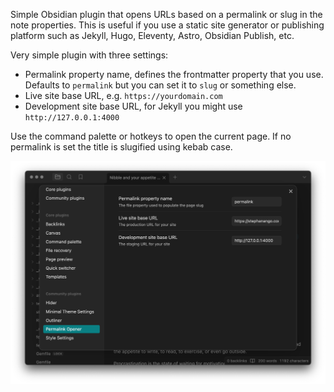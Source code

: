 Simple Obsidian plugin that opens URLs based on a permalink or slug in the note properties. This is useful if you use a static site generator or publishing platform such as Jekyll, Hugo, Eleventy, Astro, Obsidian Publish, etc.

Very simple plugin with three settings:

- Permalink property name, defines the frontmatter property that you use. Defaults to `permalink` but you can set it to `slug` or something else.
- Live site base URL, e.g. `https://yourdomain.com`
- Development site base URL, for Jekyll you might use `http://127.0.0.1:4000`

Use the command palette or hotkeys to open the current page. If no permalink is set the title is slugified using kebab case.

![Permalink Opener](images/screenshot.png)
